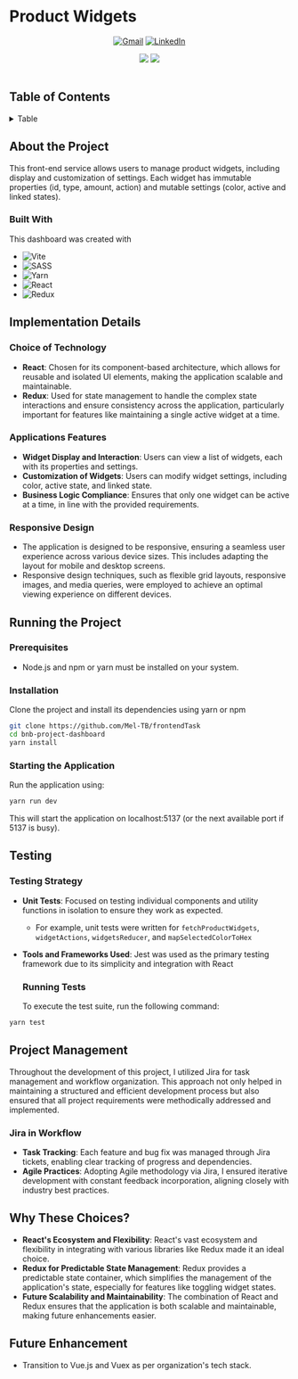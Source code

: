 # Product Widgets

<div align='center'>


<a href='mailto:tramimelinda@gmail.com'>![Gmail](https://img.shields.io/badge/Gmail-D14836?style=for-the-badge&logo=gmail&logoColor=white)</a> <a href='https://fr.linkedin.com/in/melindat'>![LinkedIn](https://img.shields.io/badge/linkedin-%230077B5.svg?style=for-the-badge&logo=linkedin&logoColor=white)</a>

</div>
<div align='center'>
  
<img src='https://media.giphy.com/media/v1.Y2lkPTc5MGI3NjExajR3Z3R3eXhtMTh3a3Bydmp6NjRoOWsyamgybG96OHhpdDV6Mnd1MCZlcD12MV9pbnRlcm5hbF9naWZfYnlfaWQmY3Q9Zw/EBU2aL1eQEiMQdVgpb/giphy.gif'  />

<img src='https://i.postimg.cc/Kj8ZV7dW/mobile-view.png)](https://postimg.cc/S2HFY9QL'/>
</div>

<br/>

## Table of Contents

<details>

<summary>Table</summary>

- [About the Project](#about-the-project)
  - [Built With](#built-with)
- [Implementation Details](#implementation-details)
  - [Choice of Technology](#choice-of-technology)
  - [Applications Features](#applications-features)
     [Responsive Design](#responsive-design)
- [Running the Project](#running-the-project)
  - [Prerequisites](#prerequisites)
  - [Installation](#installation)
  - [Starting the Application](#starting-the-application)
- [Testing](#testing)
  - [Testing Strategy](#testing-strategy)
  -[Running Tests](#running-tests)
- [Project Management](#project-management)
  - [Jira in Workflow](#jira-in-workflow)
- [Why These Choices?](#why-these-choices?)
- [Future Enhancement](#future-enhancement)
   </details

## About the Project

This front-end service allows users to manage product widgets, including display and customization of settings. Each widget has immutable properties (id, type, amount, action) and mutable settings (color, active and linked states).

### Built With

This dashboard was created with

- ![Vite](https://img.shields.io/badge/vite-%23646CFF.svg?style=for-the-badge&logo=vite&logoColor=white)
- ![SASS](https://img.shields.io/badge/SASS-hotpink.svg?style=for-the-badge&logo=SASS&logoColor=white)
- ![Yarn](https://img.shields.io/badge/yarn-%232C8EBB.svg?style=for-the-badge&logo=yarn&logoColor=white)
- ![React](https://img.shields.io/badge/react-%2320232a.svg?style=for-the-badge&logo=react&logoColor=%2361DAFB)
- ![Redux](https://img.shields.io/badge/redux-%23593d88.svg?style=for-the-badge&logo=redux&logoColor=white)

## Implementation Details

### Choice of Technology

- **React**: Chosen for its component-based architecture, which allows for reusable and isolated UI elements, making the application scalable and maintainable.
- **Redux**: Used for state management to handle the complex state interactions and ensure consistency across the application, particularly important for features like maintaining a single active widget at a time.

### Applications Features

- **Widget Display and Interaction**: Users can view a list of widgets, each with its properties and settings.
- **Customization of Widgets**: Users can modify widget settings, including color, active state, and linked state.
- **Business Logic Compliance**: Ensures that only one widget can be active at a time, in line with the provided requirements.

### Responsive Design

- The application is designed to be responsive, ensuring a seamless user experience across various device sizes. This includes adapting the layout for mobile and desktop screens.
- Responsive design techniques, such as flexible grid layouts, responsive images, and media queries, were employed to achieve an optimal viewing experience on different devices.

## Running the Project

### Prerequisites

- Node.js and npm or yarn must be installed on your system.

### Installation

Clone the project and install its dependencies using yarn or npm

```sh
git clone https://github.com/Mel-TB/frontendTask
cd bnb-project-dashboard
yarn install
```

### Starting the Application

Run the application using:

```sh
yarn run dev
```

This will start the application on localhost:5137 (or the next available port if 5137 is busy).

## Testing

### Testing Strategy

- **Unit Tests**: Focused on testing individual components and utility functions in isolation to ensure they work as expected.
  - For example, unit tests were written for `fetchProductWidgets`, `widgetActions`, `widgetsReducer`, and `mapSelectedColorToHex`
- **Tools and Frameworks Used**: Jest was used as the primary testing framework due to its simplicity and integration with React

  ### Running Tests

  To execute the test suite, run the following command:

```sh
yarn test
```

## Project Management

Throughout the development of this project, I utilized Jira for task management and workflow organization. This approach not only helped in maintaining a structured and efficient development process but also ensured that all project requirements were methodically addressed and implemented.

### Jira in Workflow
- **Task Tracking**: Each feature and bug fix was managed through Jira tickets, enabling clear tracking of progress and dependencies.
- **Agile Practices**: Adopting Agile methodology via Jira, I ensured iterative development with constant feedback incorporation, aligning closely with industry best practices.

## Why These Choices?

- **React's Ecosystem and Flexibility**: React's vast ecosystem and flexibility in integrating with various libraries like Redux made it an ideal choice.
- **Redux for Predictable State Management**: Redux provides a predictable state container, which simplifies the management of the application's state, especially for features like toggling widget states.
- **Future Scalability and Maintainability**: The combination of React and Redux ensures that the application is both scalable and maintainable, making future enhancements easier.

## Future Enhancement

- Transition to Vue.js and Vuex as per organization's tech stack.

